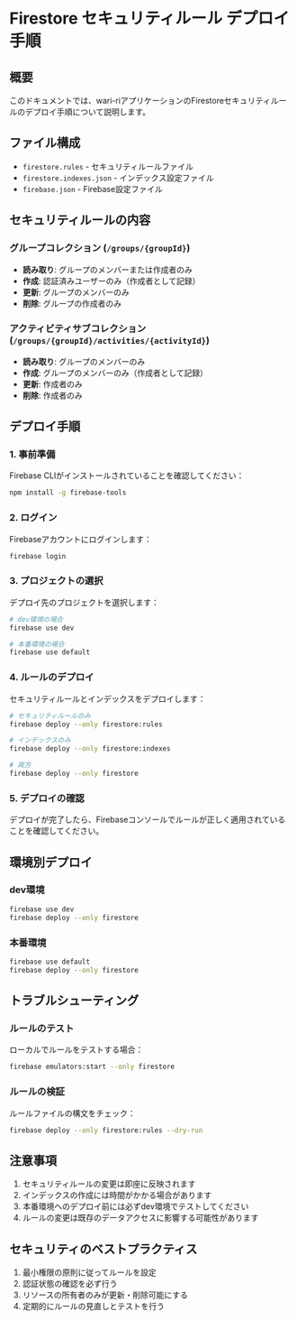 # Firestore セキュリティルール デプロイ手順

## 概要

このドキュメントでは、wari-riアプリケーションのFirestoreセキュリティルールのデプロイ手順について説明します。

## ファイル構成

- `firestore.rules` - セキュリティルールファイル
- `firestore.indexes.json` - インデックス設定ファイル
- `firebase.json` - Firebase設定ファイル

## セキュリティルールの内容

### グループコレクション (`/groups/{groupId}`)

- **読み取り**: グループのメンバーまたは作成者のみ
- **作成**: 認証済みユーザーのみ（作成者として記録）
- **更新**: グループのメンバーのみ
- **削除**: グループの作成者のみ

### アクティビティサブコレクション (`/groups/{groupId}/activities/{activityId}`)

- **読み取り**: グループのメンバーのみ
- **作成**: グループのメンバーのみ（作成者として記録）
- **更新**: 作成者のみ
- **削除**: 作成者のみ

## デプロイ手順

### 1. 事前準備

Firebase CLIがインストールされていることを確認してください：

```bash
npm install -g firebase-tools
```

### 2. ログイン

Firebaseアカウントにログインします：

```bash
firebase login
```

### 3. プロジェクトの選択

デプロイ先のプロジェクトを選択します：

```bash
# dev環境の場合
firebase use dev

# 本番環境の場合
firebase use default
```

### 4. ルールのデプロイ

セキュリティルールとインデックスをデプロイします：

```bash
# セキュリティルールのみ
firebase deploy --only firestore:rules

# インデックスのみ
firebase deploy --only firestore:indexes

# 両方
firebase deploy --only firestore
```

### 5. デプロイの確認

デプロイが完了したら、Firebaseコンソールでルールが正しく適用されていることを確認してください。

## 環境別デプロイ

### dev環境

```bash
firebase use dev
firebase deploy --only firestore
```

### 本番環境

```bash
firebase use default
firebase deploy --only firestore
```

## トラブルシューティング

### ルールのテスト

ローカルでルールをテストする場合：

```bash
firebase emulators:start --only firestore
```

### ルールの検証

ルールファイルの構文をチェック：

```bash
firebase deploy --only firestore:rules --dry-run
```

## 注意事項

1. セキュリティルールの変更は即座に反映されます
2. インデックスの作成には時間がかかる場合があります
3. 本番環境へのデプロイ前には必ずdev環境でテストしてください
4. ルールの変更は既存のデータアクセスに影響する可能性があります

## セキュリティのベストプラクティス

1. 最小権限の原則に従ってルールを設定
2. 認証状態の確認を必ず行う
3. リソースの所有者のみが更新・削除可能にする
4. 定期的にルールの見直しとテストを行う
